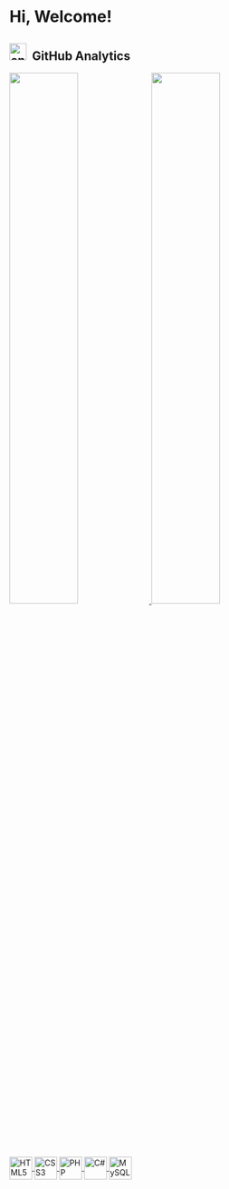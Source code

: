 # Hi, Welcome!
          
## <img alt="engrenagem-gif" height="30" src="https://acegif.com/wp-content/uploads/loading-73.gif"> &nbsp;GitHub Analytics
<div text-align="left">
  <a href="https://github.com/JonathandsRocha">
  <img width="49%" src="https://github-readme-stats.vercel.app/api?username=JonathandsRocha&show_icons=true&theme=github_dark&include_all_commits=true&count_private=true"/> 
  <img width="49%" src="https://github-readme-stats.vercel.app/api/top-langs/?username=JonathandsRocha&layout=compact&langs_count=7&theme=github_dark"/>
</div>

  <div>
  <img align="center" height="40" width="40" title="HTML5" src="https://cdn.jsdelivr.net/gh/devicons/devicon/icons/html5/html5-original.svg" />
  <img align="center" height="40" width="40" title="CSS3" src="https://cdn.jsdelivr.net/gh/devicons/devicon/icons/css3/css3-original.svg" />
  <img align="center" height="40" width="40" title="PHP" src="https://cdn.jsdelivr.net/gh/devicons/devicon/icons/php/php-original.svg" />
  <img align="center" height="40" width="40" title="C#" src="https://cdn.jsdelivr.net/gh/devicons/devicon/icons/csharp/csharp-original.svg" />
  <img align="center" height="40" width="40" title="MySQL" src="https://cdn.jsdelivr.net/gh/devicons/devicon/icons/mysql/mysql-original.svg" />
    
</div>
